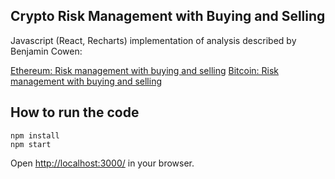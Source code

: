 ## Crypto Risk Management with Buying and Selling

Javascript (React, Recharts) implementation of analysis described by Benjamin Cowen:

[Ethereum: Risk management with buying and selling](https://www.youtube.com/watch?v=OvktrLJlwDA&app=desktop)
[Bitcoin: Risk management with buying and selling](https://www.youtube.com/watch?v=FznCM6rYki0)

## How to run the code

```
npm install
npm start
```
Open [http://localhost:3000/](http://localhost:3000/) in your browser.